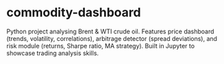 # commodity-dashboard
Python project analysing Brent &amp; WTI crude oil. Features price dashboard (trends, volatility, correlations), arbitrage detector (spread deviations), and risk module (returns, Sharpe ratio, MA strategy). Built in Jupyter to showcase trading analysis skills.
